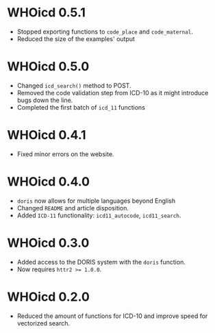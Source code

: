 # WHOicd 0.5.1

* Stopped exporting functions to `code_place` and `code_maternal`.
* Reduced the size of the examples' output

# WHOicd 0.5.0

* Changed `icd_search()` method to POST. 
* Removed the code validation step from ICD-10 as it might introduce bugs down the line. 
* Completed the first batch of `icd_11` functions

# WHOicd 0.4.1

* Fixed minor errors on the website.

# WHOicd 0.4.0

* `doris` now allows for multiple languages beyond English
* Changed `README` and article disposition. 
* Added `ICD-11` functionality: `icd11_autocode`, `icd11_search`. 

# WHOicd 0.3.0

* Added access to the DORIS system with the  `doris` function. 
* Now requires `httr2 >= 1.0.0`. 

# WHOicd 0.2.0

* Reduced the amount of functions for ICD-10 and improve speed for vectorized search. 
